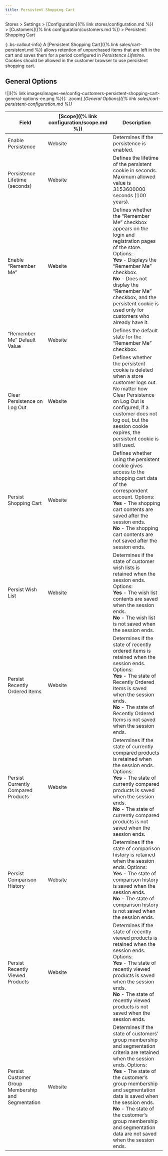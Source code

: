 ```yaml
---
title: Persistent Shopping Cart
---
```


Stores > Settings > [Configuration]({% link stores/configuration.md %}) > [Customers]({% link configuration/customers.md %}) > Persistent Shopping Cart

{:.bs-callout-info}
A [Persistent Shopping Cart]({% link sales/cart-persistent.md %}) allows retention of unpurchased items that are left in the cart and saves them for a period configured in _Persistence Lifetime_. Cookies should be allowed in the customer browser to use persistent shopping cart.

## General Options

![]({% link images/images-ee/config-customers-persistent-shopping-cart-general-options-ee.png %}){: .zoom}
_[General Options]({% link sales/cart-persistent-configuration.md %})_

|Field|[Scope]({% link configuration/scope.md %})|Description|
|--- |--- |--- |
|Enable Persistence|Website|Determines if  the persistence is enabled.|
|Persistence Lifetime (seconds)|Website|Defines the lifetime of the persistent cookie in seconds. Maximum allowed value is 3153600000 seconds (100 years).|
|Enable “Remember Me”|Website|Defines whether the “Remember Me” checkbox appears on the login and registration pages of the store. Options: <br/>**Yes** - Displays the “Remember Me” checkbox. <br/>**No** - Does not display the “Remember Me” checkbox, and the persistent cookie is used only for customers who already have it.|
|“Remember Me” Default Value|Website|Defines the default state for the “Remember Me” checkbox.|
|Clear Persistence on Log Out|Website|Defines whether the persistent cookie is deleted when a store customer logs out. No matter how Clear Persistence on Log Out is configured, if a customer does not log out, but the session cookie expires, the persistent cookie is still used.|
|Persist Shopping Cart|Website|Defines whether using the persistent cookie gives access to the shopping cart data of the correspondent account. Options: <br/>**Yes** - The shopping cart contents are saved after the session ends. <br/>**No** - The shopping cart contents are not saved after the session ends.|
|<span class="ee-only">Persist Wish List</span>|Website|Determines if the state of customer wish lists is retained when the session ends. Options: <br/>**Yes** - The wish list contents are saved when the session ends. <br/>**No** - The wish list is not saved when the session ends.|
|<span class="ee-only">Persist Recently Ordered Items</span>|Website|Determines if the state of recently ordered items is retained when the session ends. Options: <br/>**Yes** - The state of Recently Ordered Items is saved when the session ends. <br/>**No** - The state of Recently Ordered Items is not saved when the session ends.|
|<span class="ee-only">Persist Currently Compared Products</span>|Website|Determines if the state of currently compared products is retained when the session ends. Options: <br/>**Yes** - The state of currently compared products is saved when the session ends. <br/>**No** - The state of currently compared products is not saved when the session ends.|
|<span class="ee-only">Persist Comparison History</span>|Website|Determines if the state of comparison history is retained when the session ends. Options: <br/>**Yes** - The state of comparison history is saved when the session ends. <br/>**No** - The state of comparison history is not saved when the session ends.|
|<span class="ee-only">Persist Recently Viewed Products</span>|Website|Determines if the state of recently viewed products is retained when the session ends. Options: <br/>**Yes** - The state of recently viewed products is saved when the session ends. <br/>**No** - The state of recently viewed products is not saved when the session ends.|
|<span class="ee-only">Persist Customer Group Membership and Segmentation</span>|Website|Determines if the state of customers’ group membership and segmentation criteria are retained when the session ends. Options: <br/>**Yes** - The state of the customer’s group membership and segmentation data is saved when the session ends. <br/>**No** - The state of the customer’s group membership and segmentation data are not saved when the session ends.|
